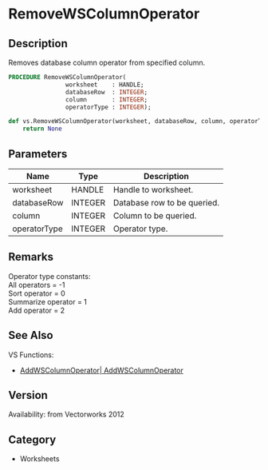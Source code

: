 # RemoveWSColumnOperator

## Description
Removes database column operator from specified column.

```pascal
PROCEDURE RemoveWSColumnOperator(
				worksheet    : HANDLE;
				databaseRow  : INTEGER;
				column       : INTEGER;
				operatorType : INTEGER);
```

```python
def vs.RemoveWSColumnOperator(worksheet, databaseRow, column, operatorType):
    return None
```

## Parameters
|Name|Type|Description|
|---|---|---|
|worksheet|HANDLE|Handle to worksheet.|
|databaseRow|INTEGER|Database row to be queried.|
|column|INTEGER|Column to be queried.|
|operatorType|INTEGER|Operator type.|

## Remarks
Operator type constants:<BR>
All operators = -1<BR>
Sort operator = 0<BR>
Summarize operator = 1<BR>
Add operator = 2

## See Also
VS Functions:
* [AddWSColumnOperator| AddWSColumnOperator](AddWSColumnOperator|%20AddWSColumnOperator.md)

## Version
Availability: from Vectorworks 2012

## Category
* Worksheets


